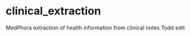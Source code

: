 clinical_extraction
===================

MedPhora extraction of health information from clinical notes
Todd edit
